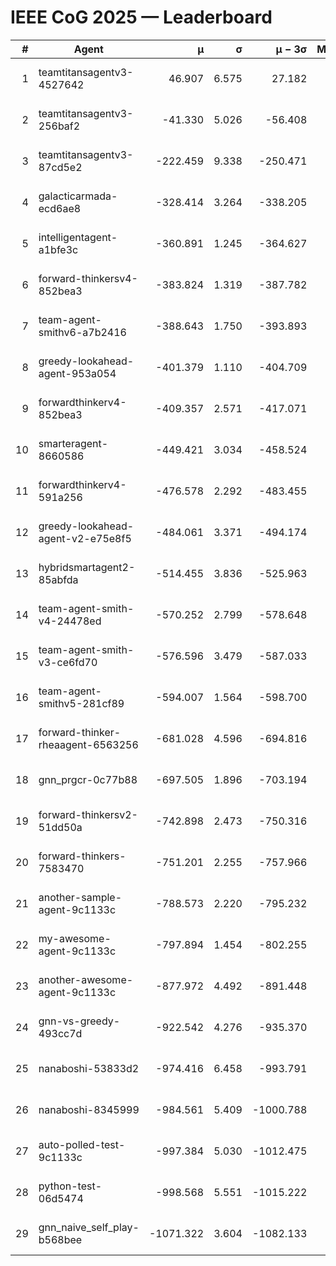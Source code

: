 # IEEE CoG 2025 — Leaderboard

| # | Agent | μ | σ | μ − 3σ | Matches | Updated |
|---:|---|---:|---:|---:|---:|---|
| 1 | teamtitansagentv3-4527642 | 46.907 | 6.575 | 27.182 | 22450 | 2025-08-25 16:35 |
| 2 | teamtitansagentv3-256baf2 | -41.330 | 5.026 | -56.408 | 22736 | 2025-08-25 16:35 |
| 3 | teamtitansagentv3-87cd5e2 | -222.459 | 9.338 | -250.471 | 23326 | 2025-08-25 16:35 |
| 4 | galacticarmada-ecd6ae8 | -328.414 | 3.264 | -338.205 | 21000 | 2025-08-25 16:35 |
| 5 | intelligentagent-a1bfe3c | -360.891 | 1.245 | -364.627 | 19197 | 2025-08-25 16:35 |
| 6 | forward-thinkersv4-852bea3 | -383.824 | 1.319 | -387.782 | 18618 | 2025-08-25 16:35 |
| 7 | team-agent-smithv6-a7b2416 | -388.643 | 1.750 | -393.893 | 22400 | 2025-08-25 16:35 |
| 8 | greedy-lookahead-agent-953a054 | -401.379 | 1.110 | -404.709 | 20726 | 2025-08-25 16:35 |
| 9 | forwardthinkerv4-852bea3 | -409.357 | 2.571 | -417.071 | 19083 | 2025-08-25 16:35 |
| 10 | smarteragent-8660586 | -449.421 | 3.034 | -458.524 | 19054 | 2025-08-25 16:35 |
| 11 | forwardthinkerv4-591a256 | -476.578 | 2.292 | -483.455 | 18388 | 2025-08-25 16:35 |
| 12 | greedy-lookahead-agent-v2-e75e8f5 | -484.061 | 3.371 | -494.174 | 22966 | 2025-08-25 16:35 |
| 13 | hybridsmartagent2-85abfda | -514.455 | 3.836 | -525.963 | 18838 | 2025-08-25 16:35 |
| 14 | team-agent-smith-v4-24478ed | -570.252 | 2.799 | -578.648 | 22416 | 2025-08-25 16:35 |
| 15 | team-agent-smith-v3-ce6fd70 | -576.596 | 3.479 | -587.033 | 23136 | 2025-08-25 16:35 |
| 16 | team-agent-smithv5-281cf89 | -594.007 | 1.564 | -598.700 | 21640 | 2025-08-25 16:35 |
| 17 | forward-thinker-rheaagent-6563256 | -681.028 | 4.596 | -694.816 | 20924 | 2025-08-25 16:35 |
| 18 | gnn_prgcr-0c77b88 | -697.505 | 1.896 | -703.194 | 19880 | 2025-08-25 16:35 |
| 19 | forward-thinkersv2-51dd50a | -742.898 | 2.473 | -750.316 | 21864 | 2025-08-25 16:35 |
| 20 | forward-thinkers-7583470 | -751.201 | 2.255 | -757.966 | 20560 | 2025-08-25 16:35 |
| 21 | another-sample-agent-9c1133c | -788.573 | 2.220 | -795.232 | 22520 | 2025-08-25 16:35 |
| 22 | my-awesome-agent-9c1133c | -797.894 | 1.454 | -802.255 | 23020 | 2025-08-25 16:35 |
| 23 | another-awesome-agent-9c1133c | -877.972 | 4.492 | -891.448 | 24280 | 2025-08-25 16:35 |
| 24 | gnn-vs-greedy-493cc7d | -922.542 | 4.276 | -935.370 | 17540 | 2025-08-25 16:35 |
| 25 | nanaboshi-53833d2 | -974.416 | 6.458 | -993.791 | 17460 | 2025-08-25 16:35 |
| 26 | nanaboshi-8345999 | -984.561 | 5.409 | -1000.788 | 18210 | 2025-08-25 16:35 |
| 27 | auto-polled-test-9c1133c | -997.384 | 5.030 | -1012.475 | 23440 | 2025-08-25 16:35 |
| 28 | python-test-06d5474 | -998.568 | 5.551 | -1015.222 | 18070 | 2025-08-25 16:35 |
| 29 | gnn_naive_self_play-b568bee | -1071.322 | 3.604 | -1082.133 | 18260 | 2025-08-25 16:35 |
